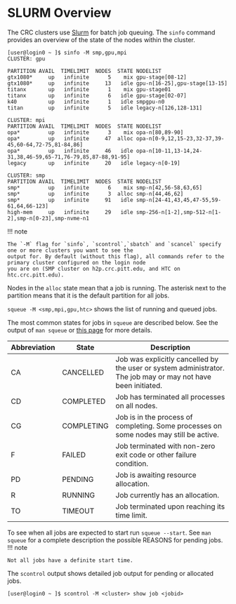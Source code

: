 # SLURM Overview

The CRC clusters use [Slurm](http://slurm.schedmd.com/) for batch job queuing. 
The `sinfo` command provides an overview of the state of the nodes within the cluster.

```commandline
[user@login0 ~ ]$ sinfo -M smp,gpu,mpi
CLUSTER: gpu

PARTITION AVAIL  TIMELIMIT  NODES  STATE NODELIST
gtx1080*     up   infinite      5    mix gpu-stage[08-12]
gtx1080*     up   infinite     13   idle gpu-n[16-25],gpu-stage[13-15]
titanx       up   infinite      1    mix gpu-stage01
titanx       up   infinite      6   idle gpu-stage[02-07]
k40          up   infinite      1   idle smpgpu-n0
titan        up   infinite      5   idle legacy-n[126,128-131]

CLUSTER: mpi
PARTITION AVAIL  TIMELIMIT  NODES  STATE NODELIST
opa*         up   infinite      3    mix opa-n[80,89-90]
opa*         up   infinite     47  alloc opa-n[0-9,12,15-23,32-37,39-45,60-64,72-75,81-84,86]
opa*         up   infinite     46   idle opa-n[10-11,13-14,24-31,38,46-59,65-71,76-79,85,87-88,91-95]
legacy       up   infinite     20   idle legacy-n[0-19]

CLUSTER: smp
PARTITION AVAIL  TIMELIMIT  NODES  STATE NODELIST
smp*         up   infinite      6    mix smp-n[42,56-58,63,65]
smp*         up   infinite      3  alloc smp-n[44,46,62]
smp*         up   infinite     91   idle smp-n[24-41,43,45,47-55,59-61,64,66-123]
high-mem     up   infinite     29   idle smp-256-n[1-2],smp-512-n[1-2],smp-n[0-23],smp-nvme-n1
```
!!! note

    The `-M` flag for `sinfo`, `scontrol`,`sbatch` and `scancel` specify one or more clusters you want to see the 
    output for. By default (without this flag), all commands refer to the primary cluster configured on the login node 
    you are on (SMP cluster on h2p.crc.pitt.edu, and HTC on htc.crc.pitt.edu).

Nodes in the `alloc` state mean that a job is running. 
The asterisk next to the partition means that it is the default partition for all jobs.

`squeue -M <smp,mpi,gpu,htc>` shows the list of running and queued jobs.

The most common states for jobs in `squeue` are described below. See the output of `man squeue` or 
[this page](https://slurm.schedmd.com/squeue.html#SECTION_JOB-STATE-CODES) for more details.

<link rel="stylesheet" href="https://cdn.datatables.net/1.13.4/css/jquery.dataTables.min.css">

<table class="display" id="wTable">
    <thead>
        <tr>
			<th>Abbreviation</th>
			<th>State</th>
            <th>Description</th>
		</tr>
    </thead>
	<tbody>
		<tr>
			<td>CA</td>
			<td>CANCELLED</td>
            <td>Job was explicitly cancelled by the user or system administrator. The job may or may not have 
                been initiated.</td>
        </tr>
        <tr>
            <td>CD</td>
			<td>COMPLETED</td>
            <td>Job has terminated all processes on all nodes.</td>
        </tr>
        <tr>
            <td>CG</td>
			<td>COMPLETING</td>
            <td>Job is in the process of completing. Some processes on some nodes may still be active.</td>
        </tr>
        <tr>
            <td>F</td>
			<td>FAILED</td>
            <td>Job terminated with non-zero exit code or other failure condition.</td>
        </tr>
        <tr>
            <td>PD</td>
			<td>PENDING</td>
            <td>Job is awaiting resource allocation.</td>
        </tr>
        <tr>
            <td>R</td>
			<td>RUNNING</td>
            <td>Job currently has an allocation.</td>
        </tr>
        <tr>
            <td>TO</td>
			<td>TIMEOUT</td>
            <td>Job terminated upon reaching its time limit.</td>
        </tr>
	</tbody>
</table>

<script type="text/javascript" src="https://code.jquery.com/jquery-3.7.0.min.js"></script>
<script type="text/javascript" src="https://cdn.datatables.net/1.13.4/js/jquery.dataTables.min.js"></script>
<script type="text/javascript">
  $(document).ready(function() {
    $('#wTable').DataTable({
        "lengthMenu": [ 25, 50, 75, 100 ]
    });
  });
</script>

To see when all jobs are expected to start run `squeue --start`. See `man squeue` for a complete description the 
possible REASONS for pending jobs.
!!! note

    Not all jobs have a definite start time.

The `scontrol` output shows detailed job output for pending or allocated jobs.

```commandline
[user@login0 ~ ]$ scontrol -M <cluster> show job <jobid>
```

